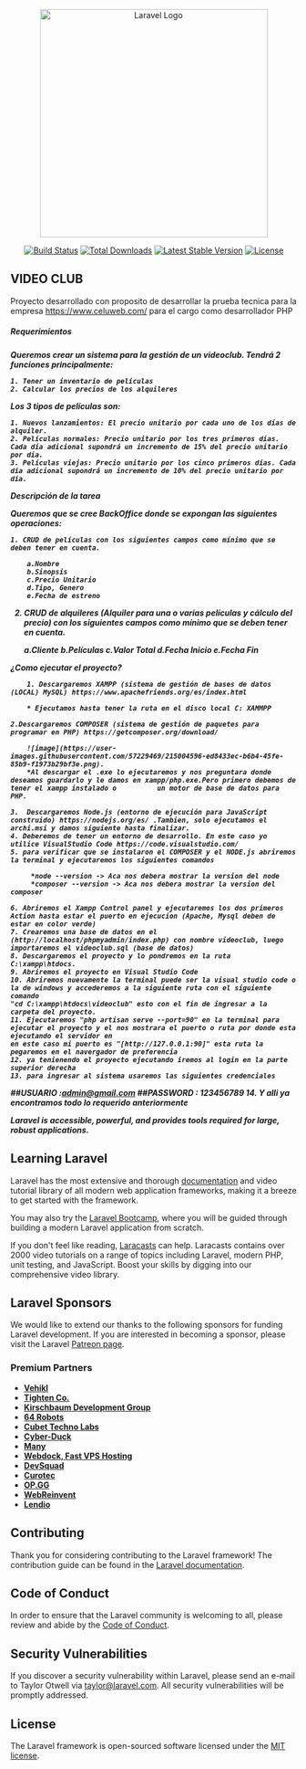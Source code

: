 <p align="center"><a href="https://laravel.com" target="_blank"><img src="https://www.techies.es/wp-content/uploads/2020/09/netflix-wallpaper-1024x674.jpeg" width="400" alt="Laravel Logo"></a></p>

<p align="center">
<a href="https://github.com/laravel/framework/actions"><img src="https://github.com/laravel/framework/workflows/tests/badge.svg" alt="Build Status"></a>
<a href="https://packagist.org/packages/laravel/framework"><img src="https://img.shields.io/packagist/dt/laravel/framework" alt="Total Downloads"></a>
<a href="https://packagist.org/packages/laravel/framework"><img src="https://img.shields.io/packagist/v/laravel/framework" alt="Latest Stable Version"></a>
<a href="https://packagist.org/packages/laravel/framework"><img src="https://img.shields.io/packagist/l/laravel/framework" alt="License"></a>
</p>

## VIDEO CLUB

Proyecto desarrollado con proposito de desarrollar la prueba tecnica para la empresa https://www.celuweb.com/ para el cargo como desarrollador PHP

<h5>Requerimientos<h5>
Queremos crear un sistema para la gestión de un videoclub. Tendrá 2 funciones principalmente: 
    
    1. Tener un inventario de películas
    2. Calcular los precios de los alquileres
    
<b>Los 3 tipos de películas son:</b>
    
    1. Nuevos lanzamientos: El precio unitario por cada uno de los días de alquiler.
    2. Películas normales: Precio unitario por los tres primeros días. Cada día adicional supondrá un incremento de 15% del precio unitario por día.
    3. Películas viejas: Precio unitario por los cinco primeros días. Cada día adicional supondrá un incremento de 10% del precio unitario por día. 

<b>Descripción de la tarea</b>
    
Queremos que se cree BackOffice donde se expongan las siguientes operaciones:
    
    1. CRUD de películas con los siguientes campos como mínimo que se deben tener en cuenta.
    
        a.Nombre
        b.Sinopsis
        c.Precio Unitario
        d.Tipo, Genero
        e.Fecha de estreno
    
   2. CRUD de alquileres (Alquiler para una o varias películas y cálculo del precio) con los siguientes campos como mínimo que se deben tener en cuenta.
    
        a.Cliente
        b.Películas
        c.Valor Total
        d.Fecha Inicio
        e.Fecha Fin 
 
 ¿Como ejecutar el proyecto?
    
        1. Descargaremos XAMPP (sistema de gestión de bases de datos (LOCAL) MySQL) https://www.apachefriends.org/es/index.html
    
        * Ejecutamos hasta tener la ruta en el disco local C: XAMMPP
    
    2.Descargaremos COMPOSER (sistema de gestión de paquetes para programar en PHP) https://getcomposer.org/download/ 
    
        ![image](https://user-images.githubusercontent.com/57229469/215004596-ed8433ec-b6b4-45fe-85b9-f1973b29bf3e.png).
        *Al descargar el .exe lo ejecutaremos y nos preguntara donde deseamos guardarlo y le damos en xampp/php.exe.Pero primero debemos de tener el xampp instalado o          un motor de base de datos para PHP. 
    
    3.  Descargaremos Node.js (entorno de ejecución para JavaScript construido) https://nodejs.org/es/ .Tambien, solo ejecutamos el archi.msi y damos siguiente hasta finalizar.
    4. Deberemos de tener un entorno de desarrollo. En este caso yo utilice VisualStudio Code https://code.visualstudio.com/
    5. para verificar que se instalaron el COMPOSER y el NODE.js abriremos la terminal y ejecutaremos los siguientes comandos 
    
         *node --version -> Aca nos debera mostrar la version del node
         *composer --version -> Aca nos debera mostrar la version del composer
    
    6. Abriremos el Xampp Control panel y ejecutaremos los dos primeros Action hasta estar el puerto en ejecucion (Apache, Mysql deben de estar en color verde)
    7. Crearemos una base de datos en el (http://localhost/phpmyadmin/index.php) con nombre videoclub, luego importaremos el videoclub.sql (base de datos)
    8. Descargaremos el proyecto y lo pondremos en la ruta C:\xampp\htdocs.
    9. Abriremos el proyecto en Visual Studio Code
    10. Abriremos nuevamente la terminal puede ser la visual studio code o la de windows y accederemos a la siguiente ruta con el siguiente comando 
    "cd C:\xampp\htdocs\videoclub" esto con el fin de ingresar a la carpeta del proyecto.
    11. Ejecutaremos "php artisan serve --port=90" en la terminal para ejecutar el proyecto y el nos mostrara el puerto o ruta por donde esta ejecutando el servidor en 
    en este caso mi puerto es "[http://127.0.0.1:90]" esta ruta la pegaremos en el navergador de preferencia 
    12. ya tenienendo el proyecto ejecutando iremos al login en la parte superior derecha 
    13. para ingresar al sistema usaremos las siguientes credenciales
##USUARIO :admin@gmail.com 
##PASSWORD : 123456789
    14. Y alli ya encontramos todo lo requerido anteriormente
    
    
    
    
    
    
    
    
    
    
    
    
    
    
    
    
    
    
    
    
  
    
    

Laravel is accessible, powerful, and provides tools required for large, robust applications.

## Learning Laravel

Laravel has the most extensive and thorough [documentation](https://laravel.com/docs) and video tutorial library of all modern web application frameworks, making it a breeze to get started with the framework.

You may also try the [Laravel Bootcamp](https://bootcamp.laravel.com), where you will be guided through building a modern Laravel application from scratch.

If you don't feel like reading, [Laracasts](https://laracasts.com) can help. Laracasts contains over 2000 video tutorials on a range of topics including Laravel, modern PHP, unit testing, and JavaScript. Boost your skills by digging into our comprehensive video library.

## Laravel Sponsors

We would like to extend our thanks to the following sponsors for funding Laravel development. If you are interested in becoming a sponsor, please visit the Laravel [Patreon page](https://patreon.com/taylorotwell).

### Premium Partners

- **[Vehikl](https://vehikl.com/)**
- **[Tighten Co.](https://tighten.co)**
- **[Kirschbaum Development Group](https://kirschbaumdevelopment.com)**
- **[64 Robots](https://64robots.com)**
- **[Cubet Techno Labs](https://cubettech.com)**
- **[Cyber-Duck](https://cyber-duck.co.uk)**
- **[Many](https://www.many.co.uk)**
- **[Webdock, Fast VPS Hosting](https://www.webdock.io/en)**
- **[DevSquad](https://devsquad.com)**
- **[Curotec](https://www.curotec.com/services/technologies/laravel/)**
- **[OP.GG](https://op.gg)**
- **[WebReinvent](https://webreinvent.com/?utm_source=laravel&utm_medium=github&utm_campaign=patreon-sponsors)**
- **[Lendio](https://lendio.com)**

## Contributing

Thank you for considering contributing to the Laravel framework! The contribution guide can be found in the [Laravel documentation](https://laravel.com/docs/contributions).

## Code of Conduct

In order to ensure that the Laravel community is welcoming to all, please review and abide by the [Code of Conduct](https://laravel.com/docs/contributions#code-of-conduct).

## Security Vulnerabilities

If you discover a security vulnerability within Laravel, please send an e-mail to Taylor Otwell via [taylor@laravel.com](mailto:taylor@laravel.com). All security vulnerabilities will be promptly addressed.

## License

The Laravel framework is open-sourced software licensed under the [MIT license](https://opensource.org/licenses/MIT).
